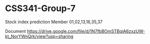 # CSS341-Group-7
Stock index prediction 
Member
01,02,13,16,35,37

Document
https://drive.google.com/file/d/1N7fbBOmSTBqiA6zxzUW-kt_NorYWnQrk/view?usp=sharing
